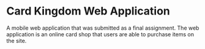 # Card Kingdom Web Application
A mobile web application that was submitted as a final assignment. The web application is an online card shop that users are able to purchase items on the site.
